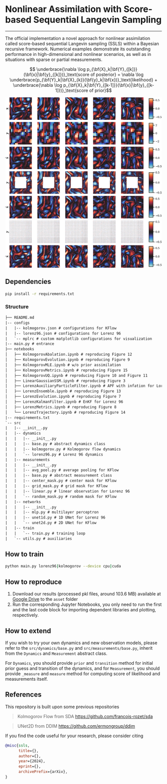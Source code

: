 # Nonlinear Assimilation with Score-based Sequential Langevin Sampling

------
The official implementation a novel approach for nonlinear assimilation called score-based sequential Langevin sampling (SSLS) within a Bayesian recursive framework.
Numerical examples demonstrate its outstanding performance in high-dimensional and nonlinear scenarios, as well as in situations with sparse or partial measurements.
```math
 \underbrace{\nabla \log p_{\bf{X}_k|\bf{Y}_{[k]}} (\bf{x}|\bf{y}_{[k]})}_\text{score of posterior} = \nabla \log \underbrace{p_{\bf{Y}_k|\bf{X}_{k}}(\bf{y}_k|\bf{x})}_\text{likelihood} + \underbrace{\nabla \log p_{\bf{X}_k|\bf{Y}_{[k-1]}}(\bf{x}|\bf{y}_{[k-1]})}_\text{score of prior}
```

![KFlow Evolution](asset/Kolmogorov_evolution.png)

## Dependencies
```bash
pip install -r requirements.txt
```

### Structure
```txt
├── README.md
|-- configs
|   |-- kolmogorov.json # configurations for KFlow
|   |-- lorenz96.json # configurations for Lorenz 96
|   `-- mplrc # custom matplotlib configurations for visualization
|-- main.py # entrance
├── notebooks
│   ├── KolmogorovAbalation.ipynb # reproducing Figure 12
│   ├── KolmogorovEvolution.ipynb # reproducing Figure 9
│   ├── KolmogorovMLE.ipynb # w/o prior assimilation
│   ├── KolmogorovMetrics.ipynb # reproducing Figure 15
│   ├── KolmogorovUQ.ipynb # reproducing Figure 10 and Figure 11
│   ├── LinearGaussianSSM.ipynb # reproducing Figure 3
│   ├── LorenzAuxiliaryParticleFilter.ipynb # APF with infation for Lorenz 96
│   ├── LorenzEnsemble.ipynb # reproducing Figure 13
│   ├── LorenzEvolution.ipynb # reproducing Figure 7
│   ├── LorenzKalmanFilter.ipynb # EnKF for Lorenz 96
│   ├── LorenzMetrics.ipynb # reproducing Figure 8
│   └── LorenzTrajectory.ipynb # reproducing Figure 14
|-- requirements.txt 
`-- src
|   |-- __init__.py
|   |-- dynamics
|   |   |-- __init__.py
|   |   |-- base.py # abstract dynamics class 
|   |   |-- kolmogorov.py # Kolmogorov flow dynamics
|   |   `-- lorenz96.py # Lorenz 96 dynamics
|   |-- measurements
|   |   |-- __init__.py
|   |   |-- avg_pool.py # average pooling for KFlow
|   |   |-- base.py # abstract measurement class
|   |   |-- center_mask.py # center mask for KFlow
|   |   |-- grid_mask.py # grid mask for KFlow
|   |   |-- linear.py # linear observation for Lorenz 96
|   |   `-- random_mask.py # random mask for KFlow
|   |-- networks
|   |   |-- __init__.py
|   |   |-- mlp.py # multilayer perceptron
|   |   |-- unet1d.py # 1D UNet for Lorenz 96
|   |   `-- unet2d.py # 2D UNet for KFlow
|   |-- train
|   |   `-- train.py # training loop
|   `-- utils.py # auxiliaries
```

## How to train
```bash
python main.py lorenz96|kolmogorov --device cpu|cuda
```

## How to reproduce
1. Download our results (processed pkl files, around 103.6 MB) available at [Google Drive](https://drive.google.com/drive/folders/14ZlxS7k-gKi9YCqbiP2Wth2qI_381Go7?usp=sharing) to the `asset` folder
2. Run the corresponding Jupyter Notebooks, you only need to run the first and the last code block for importing dependent libraries and plotting, respectively.

## How to extend
If you wish to try your own dynamics and new observation models, please refer to the `src/dynamics/base.py` and `src/measurements/base.py`, inherit from the `Dynamics` and `Measurement` abstract class.

For `Dynamics`, you should provide `prior` and `transition` method for initial prior guess and transition of the dynamics, and for `Measurement`, you should provide `_measure` and `measure` method for computing score of likelihood and measurements itself.


## References
This repository is built upon some previous repositories

> Kolmogorov Flow from SDA https://github.com/francois-rozet/sda

> UNet2D from DDIM https://github.com/ermongroup/ddim

If you find the code useful for your research, please consider citing

```bib
@misc{ssls,
      title={}, 
      author={},
      year={2024},
      eprint={},
      archivePrefix={arXiv},
}
```
